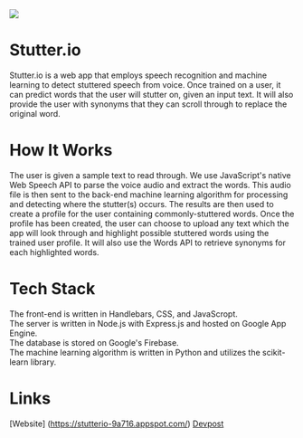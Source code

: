 <img src="https://challengepost-s3-challengepost.netdna-ssl.com/photos/production/software_photos/000/563/312/datas/gallery.jpg" />

# Stutter.io
Stutter.io is a web app that employs speech recognition and machine learning to detect stuttered speech from voice.  Once trained on a user, it can predict words that the user will stutter on, given an input text.  It will also provide the user with synonyms that they can scroll through to replace the original word.

# How It Works
The user is given a sample text to read through.  We use JavaScript's native Web Speech API to parse the voice audio and extract the words.  This audio file is then sent to the back-end machine learning algorithm for processing and detecting where the stutter(s) occurs.  The results are then used to create a profile for the user containing commonly-stuttered words.  Once the profile has been created, the user can choose to upload any text which the app will look through and highlight possible stuttered words using the trained user profile.  It will also use the Words API to retrieve synonyms for each highlighted words.

# Tech Stack
The front-end is written in Handlebars, CSS, and JavaScropt.<br />
The server is written in Node.js with Express.js and hosted on Google App Engine.<br />
The database is stored on Google's Firebase.<br />
The machine learning algorithm is written in Python and utilizes the scikit-learn library.

# Links
[Website] (https://stutterio-9a716.appspot.com/)
[Devpost](https://devpost.com/software/stutterio)
